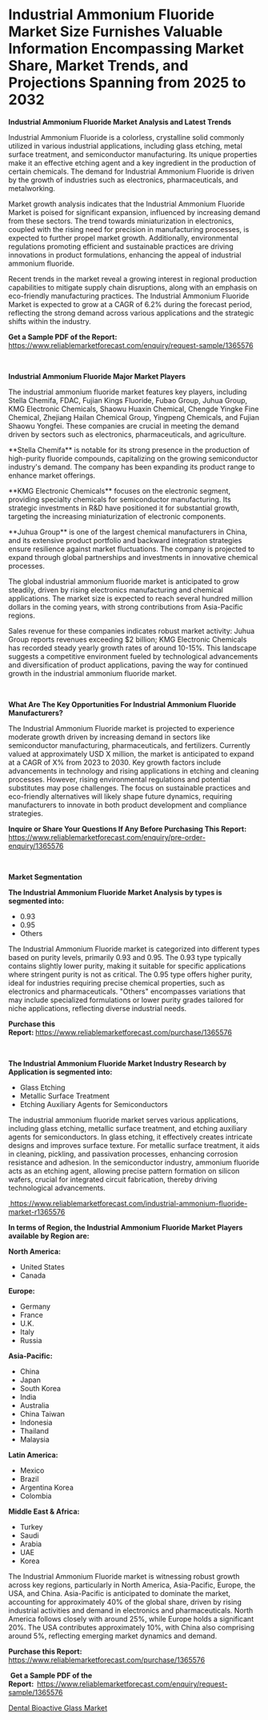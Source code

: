 <p><h1>Industrial Ammonium Fluoride Market Size Furnishes Valuable Information Encompassing Market Share, Market Trends, and Projections Spanning from 2025 to 2032</h1></p><p><strong>Industrial Ammonium Fluoride Market Analysis and Latest Trends</strong></p>
<p><p>Industrial Ammonium Fluoride is a colorless, crystalline solid commonly utilized in various industrial applications, including glass etching, metal surface treatment, and semiconductor manufacturing. Its unique properties make it an effective etching agent and a key ingredient in the production of certain chemicals. The demand for Industrial Ammonium Fluoride is driven by the growth of industries such as electronics, pharmaceuticals, and metalworking.</p><p>Market growth analysis indicates that the Industrial Ammonium Fluoride Market is poised for significant expansion, influenced by increasing demand from these sectors. The trend towards miniaturization in electronics, coupled with the rising need for precision in manufacturing processes, is expected to further propel market growth. Additionally, environmental regulations promoting efficient and sustainable practices are driving innovations in product formulations, enhancing the appeal of industrial ammonium fluoride.</p><p>Recent trends in the market reveal a growing interest in regional production capabilities to mitigate supply chain disruptions, along with an emphasis on eco-friendly manufacturing practices. The Industrial Ammonium Fluoride Market is expected to grow at a CAGR of 6.2% during the forecast period, reflecting the strong demand across various applications and the strategic shifts within the industry.</p></p>
<p><strong>Get a Sample PDF of the Report:&nbsp;</strong> <a href="https://www.reliablemarketforecast.com/enquiry/request-sample/1365576?utm_campaign=3327&utm_medium=2&utm_source=Github&utm_content=ia&utm_term=22032025&utm_id=industrial-ammonium-fluoride">https://www.reliablemarketforecast.com/enquiry/request-sample/1365576</a></p>
<p>&nbsp;</p>
<p><strong>Industrial Ammonium Fluoride Major Market Players</strong></p>
<p><p>The industrial ammonium fluoride market features key players, including Stella Chemifa, FDAC, Fujian Kings Fluoride, Fubao Group, Juhua Group, KMG Electronic Chemicals, Shaowu Huaxin Chemical, Chengde Yingke Fine Chemical, Zhejiang Hailan Chemical Group, Yingpeng Chemicals, and Fujian Shaowu Yongfei. These companies are crucial in meeting the demand driven by sectors such as electronics, pharmaceuticals, and agriculture.</p><p>**Stella Chemifa** is notable for its strong presence in the production of high-purity fluoride compounds, capitalizing on the growing semiconductor industry's demand. The company has been expanding its product range to enhance market offerings.</p><p>**KMG Electronic Chemicals** focuses on the electronic segment, providing specialty chemicals for semiconductor manufacturing. Its strategic investments in R&D have positioned it for substantial growth, targeting the increasing miniaturization of electronic components.</p><p>**Juhua Group** is one of the largest chemical manufacturers in China, and its extensive product portfolio and backward integration strategies ensure resilience against market fluctuations. The company is projected to expand through global partnerships and investments in innovative chemical processes.</p><p>The global industrial ammonium fluoride market is anticipated to grow steadily, driven by rising electronics manufacturing and chemical applications. The market size is expected to reach several hundred million dollars in the coming years, with strong contributions from Asia-Pacific regions.</p><p>Sales revenue for these companies indicates robust market activity: Juhua Group reports revenues exceeding $2 billion; KMG Electronic Chemicals has recorded steady yearly growth rates of around 10-15%. This landscape suggests a competitive environment fueled by technological advancements and diversification of product applications, paving the way for continued growth in the industrial ammonium fluoride market.</p></p>
<p>&nbsp;</p>
<p><strong>What Are The Key Opportunities For Industrial Ammonium Fluoride Manufacturers?</strong></p>
<p><p>The Industrial Ammonium Fluoride market is projected to experience moderate growth driven by increasing demand in sectors like semiconductor manufacturing, pharmaceuticals, and fertilizers. Currently valued at approximately USD X million, the market is anticipated to expand at a CAGR of X% from 2023 to 2030. Key growth factors include advancements in technology and rising applications in etching and cleaning processes. However, rising environmental regulations and potential substitutes may pose challenges. The focus on sustainable practices and eco-friendly alternatives will likely shape future dynamics, requiring manufacturers to innovate in both product development and compliance strategies.</p></p>
<p><strong>Inquire or Share Your Questions If Any Before Purchasing This Report:</strong> <a href="https://www.reliablemarketforecast.com/enquiry/pre-order-enquiry/1365576?utm_campaign=3327&utm_medium=2&utm_source=Github&utm_content=ia&utm_term=22032025&utm_id=industrial-ammonium-fluoride">https://www.reliablemarketforecast.com/enquiry/pre-order-enquiry/1365576</a></p>
<p>&nbsp;</p>
<p><strong>Market Segmentation</strong></p>
<p><strong>The Industrial Ammonium Fluoride Market Analysis by types is segmented into:</strong></p>
<p><ul><li>0.93</li><li>0.95</li><li>Others</li></ul></p>
<p><p>The Industrial Ammonium Fluoride market is categorized into different types based on purity levels, primarily 0.93 and 0.95. The 0.93 type typically contains slightly lower purity, making it suitable for specific applications where stringent purity is not as critical. The 0.95 type offers higher purity, ideal for industries requiring precise chemical properties, such as electronics and pharmaceuticals. "Others" encompasses variations that may include specialized formulations or lower purity grades tailored for niche applications, reflecting diverse industrial needs.</p></p>
<p><strong>Purchase this Report:&nbsp;</strong><a href="https://www.reliablemarketforecast.com/purchase/1365576?utm_campaign=3327&utm_medium=2&utm_source=Github&utm_content=ia&utm_term=22032025&utm_id=industrial-ammonium-fluoride">https://www.reliablemarketforecast.com/purchase/1365576</a></p>
<p>&nbsp;</p>
<p><strong>The Industrial Ammonium Fluoride Market Industry Research by Application is segmented into:</strong></p>
<p><ul><li>Glass Etching</li><li>Metallic Surface Treatment</li><li>Etching Auxiliary Agents for Semiconductors</li></ul></p>
<p><p>The industrial ammonium fluoride market serves various applications, including glass etching, metallic surface treatment, and etching auxiliary agents for semiconductors. In glass etching, it effectively creates intricate designs and improves surface texture. For metallic surface treatment, it aids in cleaning, pickling, and passivation processes, enhancing corrosion resistance and adhesion. In the semiconductor industry, ammonium fluoride acts as an etching agent, allowing precise pattern formation on silicon wafers, crucial for integrated circuit fabrication, thereby driving technological advancements.</p></p>
<p><a href="https://www.reliablemarketforecast.com/industrial-ammonium-fluoride-market-r1365576?utm_campaign=3327&utm_medium=2&utm_source=Github&utm_content=ia&utm_term=22032025&utm_id=industrial-ammonium-fluoride">&nbsp;https://www.reliablemarketforecast.com/industrial-ammonium-fluoride-market-r1365576</a></p>
<p><strong>In terms of Region, the Industrial Ammonium Fluoride Market Players available by Region are:</strong></p>
<p>
    <p> <strong> North America: </strong>
        <ul>
            <li>United States</li>
            <li>Canada</li>
        </ul>
        </p> 
    <p> <strong> Europe: </strong>
        <ul>
            <li>Germany</li>
            <li>France</li>
            <li>U.K.</li>
            <li>Italy</li>
            <li>Russia</li>
        </ul>
        </p> 
    <p> <strong> Asia-Pacific: </strong>
        <ul>
            <li>China</li>
            <li>Japan</li>
            <li>South Korea</li>
            <li>India</li>
            <li>Australia</li>
            <li>China Taiwan</li>
            <li>Indonesia</li>
            <li>Thailand</li>
            <li>Malaysia</li>
        </ul>
        </p> 
    <p> <strong> Latin America: </strong>
        <ul>
            <li>Mexico</li>
            <li>Brazil</li>
            <li>Argentina Korea</li>
            <li>Colombia</li>
        </ul>
        </p> 
    <p> <strong> Middle East & Africa: </strong>
        <ul>
            <li>Turkey</li>
            <li>Saudi</li>
            <li>Arabia</li>
            <li>UAE</li>
            <li>Korea</li>
        </ul>
    </p>
    </p>
<p><p>The Industrial Ammonium Fluoride market is witnessing robust growth across key regions, particularly in North America, Asia-Pacific, Europe, the USA, and China. Asia-Pacific is anticipated to dominate the market, accounting for approximately 40% of the global share, driven by rising industrial activities and demand in electronics and pharmaceuticals. North America follows closely with around 25%, while Europe holds a significant 20%. The USA contributes approximately 10%, with China also comprising around 5%, reflecting emerging market dynamics and demand.</p></p>
<p><strong>Purchase this Report: </strong><a href="https://www.reliablemarketforecast.com/purchase/1365576?utm_campaign=3327&utm_medium=2&utm_source=Github&utm_content=ia&utm_term=22032025&utm_id=industrial-ammonium-fluoride">https://www.reliablemarketforecast.com/purchase/1365576</a></p>
<p>&nbsp;<strong>Get a Sample PDF of the Report:&nbsp;&nbsp;</strong><a href="https://www.reliablemarketforecast.com/enquiry/request-sample/1365576?utm_campaign=3327&utm_medium=2&utm_source=Github&utm_content=ia&utm_term=22032025&utm_id=industrial-ammonium-fluoride">https://www.reliablemarketforecast.com/enquiry/request-sample/1365576</a></p>
<p><strong></strong></p>
<p><p><a href="https://github.com/tafuaraasswn/Market-Research-Report-List-1/blob/main/dental-bioactive-glass-market.md?utm_campaign=3327&utm_medium=2&utm_source=Github&utm_content=ia&utm_term=22032025&utm_id=industrial-ammonium-fluoride">Dental Bioactive Glass Market</a></p></p>